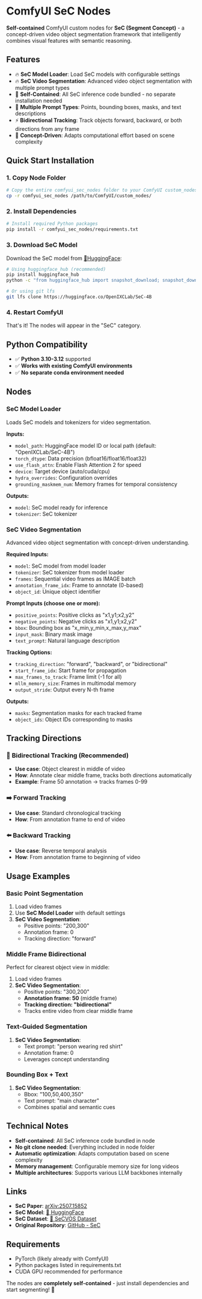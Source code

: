 # ComfyUI SeC Nodes

**Self-contained** ComfyUI custom nodes for **SeC (Segment Concept)** - a concept-driven video object segmentation framework that intelligently combines visual features with semantic reasoning.

## Features

- 🔥 **SeC Model Loader**: Load SeC models with configurable settings
- 🔥 **SeC Video Segmentation**: Advanced video object segmentation with multiple prompt types
- 🚀 **Self-Contained**: All SeC inference code bundled - no separate installation needed
- 🎯 **Multiple Prompt Types**: Points, bounding boxes, masks, and text descriptions
- ⚡ **Bidirectional Tracking**: Track objects forward, backward, or both directions from any frame
- 🧠 **Concept-Driven**: Adapts computational effort based on scene complexity

## Quick Start Installation

### 1. Copy Node Folder
```bash
# Copy the entire comfyui_sec_nodes folder to your ComfyUI custom_nodes directory
cp -r comfyui_sec_nodes /path/to/ComfyUI/custom_nodes/
```

### 2. Install Dependencies
```bash
# Install required Python packages
pip install -r comfyui_sec_nodes/requirements.txt
```

### 3. Download SeC Model
Download the SeC model from [🤗HuggingFace](https://huggingface.co/OpenIXCLab/SeC-4B):
```bash
# Using huggingface_hub (recommended)
pip install huggingface_hub
python -c "from huggingface_hub import snapshot_download; snapshot_download('OpenIXCLab/SeC-4B', local_dir='./SeC-4B')"

# Or using git lfs
git lfs clone https://huggingface.co/OpenIXCLab/SeC-4B
```

### 4. Restart ComfyUI
That's it! The nodes will appear in the "SeC" category.

## Python Compatibility
- ✅ **Python 3.10-3.12** supported
- ✅ **Works with existing ComfyUI environments**  
- ✅ **No separate conda environment needed**

## Nodes

### SeC Model Loader

Loads SeC models and tokenizers for video segmentation.

**Inputs:**
- `model_path`: HuggingFace model ID or local path (default: "OpenIXCLab/SeC-4B")
- `torch_dtype`: Data precision (bfloat16/float16/float32)
- `use_flash_attn`: Enable Flash Attention 2 for speed
- `device`: Target device (auto/cuda/cpu)  
- `hydra_overrides`: Configuration overrides
- `grounding_maskmem_num`: Memory frames for temporal consistency

**Outputs:**
- `model`: SeC model ready for inference
- `tokenizer`: SeC tokenizer

### SeC Video Segmentation

Advanced video object segmentation with concept-driven understanding.

**Required Inputs:**
- `model`: SeC model from model loader
- `tokenizer`: SeC tokenizer from model loader
- `frames`: Sequential video frames as IMAGE batch
- `annotation_frame_idx`: Frame to annotate (0-based)
- `object_id`: Unique object identifier

**Prompt Inputs (choose one or more):**
- `positive_points`: Positive clicks as "x1,y1;x2,y2"
- `negative_points`: Negative clicks as "x1,y1;x2,y2"
- `bbox`: Bounding box as "x_min,y_min,x_max,y_max"
- `input_mask`: Binary mask image
- `text_prompt`: Natural language description

**Tracking Options:**
- `tracking_direction`: "forward", "backward", or "bidirectional"
- `start_frame_idx`: Start frame for propagation
- `max_frames_to_track`: Frame limit (-1 for all)
- `mllm_memory_size`: Frames in multimodal memory
- `output_stride`: Output every N-th frame

**Outputs:**
- `masks`: Segmentation masks for each tracked frame
- `object_ids`: Object IDs corresponding to masks

## Tracking Directions

### 🔄 **Bidirectional Tracking** (Recommended)
- **Use case**: Object clearest in middle of video
- **How**: Annotate clear middle frame, tracks both directions automatically
- **Example**: Frame 50 annotation → tracks frames 0-99

### ➡️ **Forward Tracking** 
- **Use case**: Standard chronological tracking
- **How**: From annotation frame to end of video

### ⬅️ **Backward Tracking**
- **Use case**: Reverse temporal analysis  
- **How**: From annotation frame to beginning of video

## Usage Examples

### Basic Point Segmentation
1. Load video frames
2. Use **SeC Model Loader** with default settings
3. **SeC Video Segmentation**:
   - Positive points: "200,300"
   - Annotation frame: 0
   - Tracking direction: "forward"

### Middle Frame Bidirectional
Perfect for clearest object view in middle:
1. Load video frames  
2. **SeC Video Segmentation**:
   - Positive points: "300,200"
   - **Annotation frame: 50** (middle frame)
   - **Tracking direction: "bidirectional"**
   - Tracks entire video from clear middle frame

### Text-Guided Segmentation
1. **SeC Video Segmentation**:
   - Text prompt: "person wearing red shirt"
   - Annotation frame: 0
   - Leverages concept understanding

### Bounding Box + Text
1. **SeC Video Segmentation**:
   - Bbox: "100,50,400,350"
   - Text prompt: "main character"
   - Combines spatial and semantic cues

## Technical Notes

- **Self-contained**: All SeC inference code bundled in node
- **No git clone needed**: Everything included in node folder
- **Automatic optimization**: Adapts computation based on scene complexity
- **Memory management**: Configurable memory size for long videos
- **Multiple architectures**: Supports various LLM backbones internally

## Links
- **SeC Paper**: [arXiv:2507.15852](https://arxiv.org/abs/2507.15852)
- **SeC Model**: [🤗 HuggingFace](https://huggingface.co/OpenIXCLab/SeC-4B)
- **SeC Dataset**: [🤗 SeCVOS Dataset](https://huggingface.co/datasets/OpenIXCLab/SeCVOS)
- **Original Repository**: [GitHub - SeC](https://github.com/OpenIXCLab/SeC)

## Requirements
- PyTorch (likely already with ComfyUI)
- Python packages listed in requirements.txt
- CUDA GPU recommended for performance

The nodes are **completely self-contained** - just install dependencies and start segmenting! 🎉